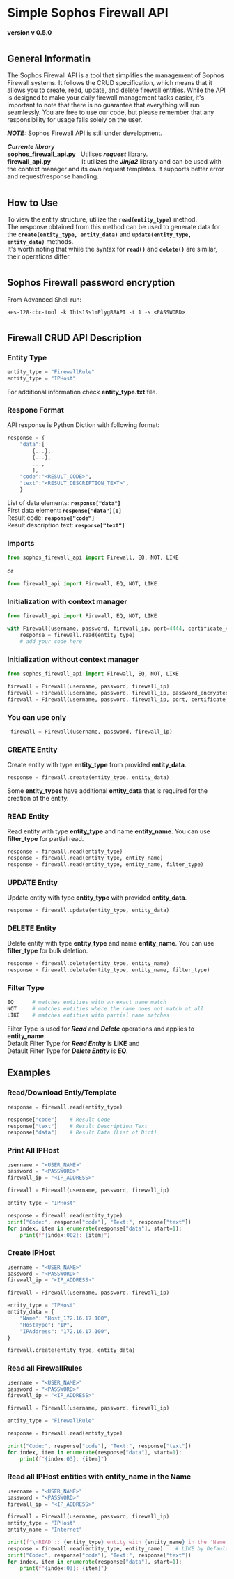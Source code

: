 # Simple Sophos Firewall API 
#### version v 0.5.0
#
## General Informatin
The Sophos Firewall API is a tool that simplifies the management of Sophos Firewall systems. It follows the CRUD specification, which means that it allows you to create, read, update, and delete firewall entities. While the API is designed to make your daily firewall management tasks easier, it's important to note that there is no guarantee that everything will run seamlessly. You are free to use our code, but please remember that any responsibility for usage falls solely on the user.

***NOTE:***
Sophos Firewall API is still under development.

***Currente library***  
**sophos_firewall_api.py**&nbsp; &nbsp;Utilises ***request*** library.  
**firewall_api.py**&nbsp; &nbsp;&nbsp; &nbsp;&nbsp; &nbsp;&nbsp; &nbsp; &nbsp; &nbsp; &nbsp;It utilizes the ***Jinja2*** library and can be used with the context manager and its own request templates. It supports better error and request/response handling.
 
#
## How to Use
To view the entity structure, utilize the **```read(entity_type)```** method.\
The response obtained from this method can be used to generate data for the **```create(entity_type, entity_data)```** and **```update(entity_type, entity_data)```** methods.\
It's worth noting that while the syntax for **```read()```** and **```delete()```** are similar, their operations differ.
#
## Sophos Firewall password encryption

From Advanced Shell run:
```
aes-128-cbc-tool -k Th1s1Ss1mPlygR8API -t 1 -s <PASSWORD>
```
#
## Firewall CRUD API Description

### Entity Type
```python
entity_type = "FirewallRule"
entity_type = "IPHost"
```

For additional information check **entity_type.txt** file.
### Respone Format
API response is Python Diction with following format:
```python
response = {
    "data":[
        {...},
        {...},
        ...,
        ], 
    "code":"<RESULT_CODE>", 
    "text":"<RESULT_DESCRIPTION_TEXT>",
    }
```

List of data elements:  **```response["data"]```**\
First data element: **```response["data"][0]```**\
Result code: **```response["code"]```**\
Result description text: **```response["text"]```**

### Imports
```python
from sophos_firewall_api import Firewall, EQ, NOT, LIKE
```
or
```python
from firewall_api import Firewall, EQ, NOT, LIKE
```
### Initialization with context manager
```python
from firewall_api import Firewall, EQ, NOT, LIKE

with Firewall(username, password, firewall_ip, port=4444, certificate_verify=False, password_encrypted=False) as firewall:
    response = firewall.read(entity_type)
    # add your code here
```
### Initialization without context manager
```python
from sophos_firewall_api import Firewall, EQ, NOT, LIKE

firewall = Firewall(username, password, firewall_ip)
firewall = Firewall(username, password, firewall_ip, password_encrypted=True)
firewall = Firewall(username, password, firewall_ip, port, certificate_verify=True, password_encrypted=True)
```

### You can use only
```python
 firewall = Firewall(username, password, firewall_ip)
```

### CREATE Entity
Create entity with type **entity_type** from provided **entity_data**.
```python
response = firewall.create(entity_type, entity_data)
```
Some **entity_types** have additional **entity_data** that is required for the creation of the entity.
### READ Entity
Read entity with type **entity_type** and name **entity_name**. You can use **filter_type** for partial read.
```python
response = firewall.read(entity_type)
response = firewall.read(entity_type, entity_name)
response = firewall.read(entity_type, entity_name, filter_type)
```

### UPDATE Entity
Update entity with type **entity_type** with provided **entity_data**.
```python
response = firewall.update(entity_type, entity_data)
```
### DELETE Entity
Delete entity with type **entity_type** and name **entity_name**. You can use **filter_type** for bulk deletion.
```python
response = firewall.delete(entity_type, entity_name)
response = firewall.delete(entity_type, entity_name, filter_type)
```
### Filter Type

```python
EQ      # matches entities with an exact name match
NOT     # matches entities where the name does not match at all
LIKE    # matches entities with partial name matches
```
Filter Type is used for ***Read*** and ***Delete*** operations and applies to **entity_name**.\
Default Filter Type for ***Read Entity*** is **LIKE** and\
Default Filter Type for ***Delete Entity*** is ***EQ***.

## Examples
### Read/Download Entiy/Template
```python
response = firewall.read(entity_type)

response["code"]    # Result Code
response["text"]    # Result Description Text
response["data"]    # Result Data (List of Dict)
```
### Print All **IPHost**
```python
username = "<USER_NAME>"
password = "<PASSWORD>"
firewall_ip = "<IP_ADDRESS>"

firewall = Firewall(username, password, firewall_ip)

entity_type = "IPHost"

response = firewall.read(entity_type)
print("Code:", response["code"], "Text:", response["text"])
for index, item in enumerate(response["data"], start=1):
    print(f"{index:002}: {item}")
```
### Create **IPHost**
```python
username = "<USER_NAME>"
password = "<PASSWORD>"
firewall_ip = "<IP_ADDRESS>"

firewall = Firewall(username, password, firewall_ip)

entity_type = "IPHost"
entity_data = {
    "Name": "Host_172.16.17.100",
    "HostType": "IP",
    "IPAddress": "172.16.17.100",
}

firewall.create(entity_type, entity_data)
```
### Read all **FirewallRules**
```python
username = "<USER_NAME>"
password = "<PASSWORD>"
firewall_ip = "<IP_ADDRESS>"

firewall = Firewall(username, password, firewall_ip)

entity_type = "FirewallRule"

response = firewall.read(entity_type)

print("Code:", response["code"], "Text:", response["text"])
for index, item in enumerate(response["data"], start=1):
    print(f"{index:03}: {item}")
```
### Read all **IPHost** entities with **entity_name** in the Name
```python
username = "<USER_NAME>"
password = "<PASSWORD>"
firewall_ip = "<IP_ADDRESS>"

firewall = Firewall(username, password, firewall_ip)
entity_type = "IPHost"
entity_name = "Internet"

print(f"\nREAD :: {entity_type} entity with {entity_name} in the 'Name'")
response = firewall.read(entity_type, entity_name)    # LIKE by Default
print("Code:", response["code"], "Text:", response["text"])
for index, item in enumerate(response["data"], start=1):
    print(f"{index:03}: {item}")

```